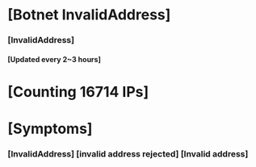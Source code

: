 # [Botnet InvalidAddress]
### [InvalidAddress]
#### [Updated every 2~3 hours]

# [Counting 16714 IPs]

# [Symptoms] 

###   [InvalidAddress] [invalid address rejected] [Invalid address]
